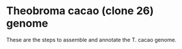 # Theobroma cacao (clone 26) genome
These are the steps to assemble and annotate the T. cacao genome.

